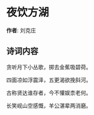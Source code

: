 # 夜饮方湖

**作者**: 刘克庄

## 诗词内容

贪听月下小丛歌，掷去金蕉吸碧荷。

四面凉如浮震泽，五更渴欲挽斜河。

古称贤达谁存者，今不懽娱柰老何。

长笑岘山空感慨，羊公湛辈两消磨。

